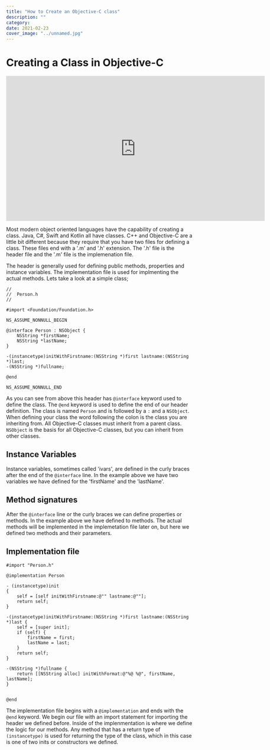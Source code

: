 ```yaml
---
title: "How to Create an Objective-C class"
description: ""
category: 
date: 2021-02-23
cover_image: "../unnamed.jpg"
---
```


# Creating a Class in Objective-C


<div style="text-align: center">
<iframe width="700" height="393" src="https://youtube.com/embed/PoLIIdtie9M" frameborder="0" allow="accelerometer; autoplay; encrypted-media; gyroscope; picture-in-picture" allowfullscreen></iframe>
</div>

Most modern object oriented languages have the capability of creating a class. Java, C#, Swift and Kotlin all have classes. C++ and Objective-C are a little bit different because they require that you have two files for defining a class. 
These files end with a '.m' and '.h' extension. The '.h' file is the header file and the '.m' file is the implemenation file. 

The header is generally used for defining public methods, properties and instance variables. The implementation file is used for implmenting the actual methods. Lets take a look at a simple class;

```objc
//
//  Person.h
//

#import <Foundation/Foundation.h>

NS_ASSUME_NONNULL_BEGIN

@interface Person : NSObject {
    NSString *firstName;
    NSString *lastName;
}

-(instancetype)initWithFirstname:(NSString *)first lastname:(NSString *)last;
-(NSString *)fullname;

@end

NS_ASSUME_NONNULL_END

```

As you can see from above this header has `@interface` keyword used to define the class. The `@end` keyword is used to define the end of our header definition. The class is named `Person` and is followed by a `:` and a `NSObject`. When defining your class the word following the colon is the class you are inheriting from. 
All Objective-C classes must inherit from a parent class. `NSObject` is the basis for all Objective-C classes, but you can inherit from other classes.

## Instance Variables
Instance variables, sometimes called 'ivars', are defined in the curly braces after the end of the `@interface` line. In the example above we have two variables we have defined for the 'firstName' and the 'lastName'.

## Method signatures

After the `@interface` line or the curly braces we can define properties or methods. In the example above we have defined to methods. The actual methods will be implemented in the implemetation file later on, but here we defined two methods and their parameters.

## Implementation file

```objc
#import "Person.h"

@implementation Person

- (instancetype)init
{
    self = [self initWithFirstname:@"" lastname:@""];
    return self;
}

-(instancetype)initWithFirstname:(NSString *)first lastname:(NSString *)last {
    self = [super init];
    if (self) {
        firstName = first;
        lastName = last;
    }
    return self;
}

-(NSString *)fullname {
    return [[NSString alloc] initWithFormat:@"%@ %@", firstName, lastName];
}


@end

```

The implementation file begins with a `@implementation` and ends with the `@end` keyword. We begin our file with an import statement for importing the header we defined before. Inside of the implenmentation is where we define the logic for our methods. Any method that has a return type of `(instancetype)` is used for returning the type of the class, which in this case is one of two inits or constructors we defined.